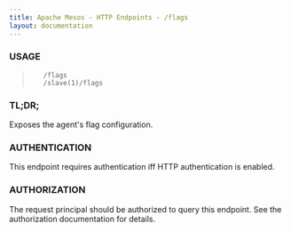 ```yaml
---
title: Apache Mesos - HTTP Endpoints - /flags
layout: documentation
---
```

<!--- This is an automatically generated file. DO NOT EDIT! --->

### USAGE ###
>        /flags
>        /slave(1)/flags

### TL;DR; ###
Exposes the agent's flag configuration.

### AUTHENTICATION ###
This endpoint requires authentication iff HTTP authentication is
enabled.

### AUTHORIZATION ###
The request principal should be authorized to query this endpoint.
See the authorization documentation for details.